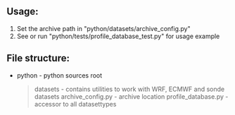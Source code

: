 ## Usage:

1) Set the archive path in "python/datasets/archive_config.py"
2) See or run "python/tests/profile_database_test.py" for usage example

## File structure:

* python                         - python sources root
  > datasets                     - contains utilities to work with WRF, ECMWF and sonde datasets
    > archive_config.py          - archive location
  > profile_database.py          - accessor to all datasettypes

